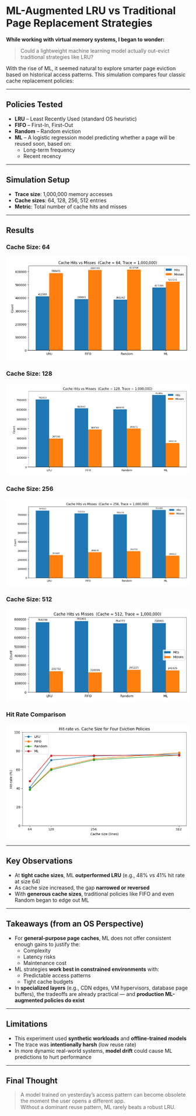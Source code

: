# ML-Augmented LRU vs Traditional Page Replacement Strategies

**While working with virtual memory systems, I began to wonder:**  
> Could a lightweight machine learning model actually out-evict traditional strategies like LRU?

With the rise of ML, it seemed natural to explore smarter page eviction based on historical access patterns. This simulation compares four classic cache replacement policies:

---

## Policies Tested

- **LRU** – Least Recently Used (standard OS heuristic)
- **FIFO** – First-In, First-Out
- **Random** – Random eviction
- **ML** – A logistic regression model predicting whether a page will be reused soon, based on:
  - Long-term frequency
  - Recent recency

---

## Simulation Setup

- **Trace size**: 1,000,000 memory accesses
- **Cache sizes**: 64, 128, 256, 512 entries
- **Metric**: Total number of cache hits and misses

---

## Results

### Cache Size: 64
![Cache 64](images/Figure_1.png)

### Cache Size: 128
![Cache 128](images/Figure_2.png)

### Cache Size: 256
![Cache 256](images/Figure_3.png)

### Cache Size: 512
![Cache 512](images/Figure_4.png)

### Hit Rate Comparison
![Hit Rate Summary](images/Figure_5.png)

---

## Key Observations

- At **tight cache sizes**, ML **outperformed LRU** (e.g., 48% vs 41% hit rate at size 64)
- As cache size increased, the gap **narrowed or reversed**
- With **generous cache sizes**, traditional policies like FIFO and even Random began to edge out ML

---

## Takeaways (from an OS Perspective)

- For **general-purpose page caches**, ML does not offer consistent enough gains to justify the:
  - Complexity
  - Latency risks
  - Maintenance cost
- ML strategies **work best in constrained environments** with:
  - Predictable access patterns
  - Tight cache budgets
- In **specialized layers** (e.g., CDN edges, VM hypervisors, database page buffers), the tradeoffs are already practical — and **production ML-augmented policies do exist**

---

## Limitations

- This experiment used **synthetic workloads** and **offline-trained models**
- The trace was **intentionally harsh** (low reuse rate)
- In more dynamic real-world systems, **model drift** could cause ML predictions to hurt performance

---

## Final Thought

> A model trained on yesterday’s access pattern can become obsolete the moment the user opens a different app.  
> Without a dominant reuse pattern, ML rarely beats a robust LRU.


